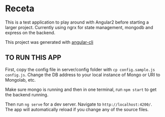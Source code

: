 # Receta

This is a test application to play around with Angular2 before starting a larger project.  Currently using ngrx for state management, mongodb and express on the backend.

This project was generated with [angular-cli](https://github.com/angular/angular-cli)

## TO RUN THIS APP

First, copy the config file in server/config folder with `cp config.sample.js config.js`.  Change the DB address to your local instance of Mongo or URI to Mongolab, etc.

Make sure mongo is running and then in one terminal, run `npm start` to get the backend running.

Then run `ng serve` for a dev server. Navigate to `http://localhost:4200/`. The app will automatically reload if you change any of the source files.
